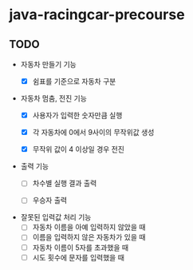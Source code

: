# java-racingcar-precourse

## TODO
- 자동차 만들기 기능
  - [X] 쉼표를 기준으로 자동차 구분


- 자동차 멈춤, 전진 기능
  - [X] 사용자가 입력한 숫자만큼 실행
  - [X] 각 자동차에 0에서 9사이의 무작위값 생성
  - [X] 무작위 값이 4 이상일 경우 전진


- 출력 기능
  - [ ] 차수별 실행 결과 출력
  - [ ] 우승자 출력


- 잘못된 입력값 처리 기능
  - [ ] 자동차 이름을 아예 입력하지 않았을 때
  - [ ] 이름을 입력하지 않은 자동차가 있을 때
  - [ ] 자동차 이름이 5자를 초과했을 때
  - [ ] 시도 횟수에 문자를 입력했을 때